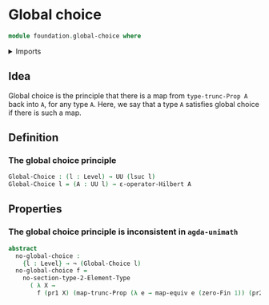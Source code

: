 # Global choice

```agda
module foundation.global-choice where
```

<details><summary>Imports</summary>

```agda
open import foundation.dependent-pair-types
open import foundation.functoriality-propositional-truncation
open import foundation.hilberts-epsilon-operators
open import foundation.universe-levels

open import foundation-core.equivalences
open import foundation-core.negation

open import univalent-combinatorics.2-element-types
open import univalent-combinatorics.standard-finite-types
```

</details>

## Idea

Global choice is the principle that there is a map from `type-trunc-Prop A` back
into `A`, for any type `A`. Here, we say that a type `A` satisfies global choice
if there is such a map.

## Definition

### The global choice principle

```agda
Global-Choice : (l : Level) → UU (lsuc l)
Global-Choice l = (A : UU l) → ε-operator-Hilbert A
```

## Properties

### The global choice principle is inconsistent in `agda-unimath`

```agda
abstract
  no-global-choice :
    {l : Level} → ¬ (Global-Choice l)
  no-global-choice f =
    no-section-type-2-Element-Type
      ( λ X →
        f (pr1 X) (map-trunc-Prop (λ e → map-equiv e (zero-Fin 1)) (pr2 X)))
```
